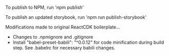 To publish to NPM, run 'npm publish'

To publish an updated storybook, run 'npm run publish-storybook'

Modifications made to original ReactCDK boilerplate...
- Changes to .npmignore and .gitignore
- Install "babel-preset-babili": "^0.0.12" for code minification during build step. See .babelrc for necessary babili changes.
